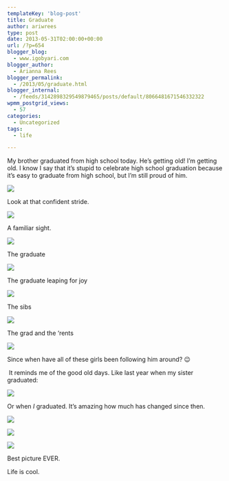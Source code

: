 ```yaml
---
templateKey: 'blog-post'
title: Graduate
author: ariwrees
type: post
date: 2013-05-31T02:00:00+00:00
url: /?p=654
blogger_blog:
  - www.igobyari.com
blogger_author:
  - Arianna Rees
blogger_permalink:
  - /2013/05/graduate.html
blogger_internal:
  - /feeds/3142898329549879465/posts/default/8066481671546332322
wpmm_postgrid_views:
  - 57
categories:
  - Uncategorized
tags:
  - life

---
```

My brother graduated from high school today. He’s getting old! I’m getting old. I know I say that it’s stupid to celebrate high school graduation because it’s easy to graduate from high school, but I’m still proud of him.

[![](http://www.igobyari.com/wp-content/uploads/2013/05/grads1.jpg)](http://www.igobyari.com/wp-content/uploads/2013/05/grads1-1.jpg)

Look at that confident stride.

[![](http://www.igobyari.com/wp-content/uploads/2013/05/hatdance.jpg)](http://www.igobyari.com/wp-content/uploads/2013/05/hatdance-1.jpg)

A familiar sight.

[![](http://www.igobyari.com/wp-content/uploads/2013/05/bigleagues.jpg)](http://www.igobyari.com/wp-content/uploads/2013/05/bigleagues-1.jpg)

The graduate

[![](http://www.igobyari.com/wp-content/uploads/2013/05/bigleagues2.jpg)](http://www.igobyari.com/wp-content/uploads/2013/05/bigleagues2-1.jpg)

The graduate leaping for joy

[![](http://www.igobyari.com/wp-content/uploads/2013/05/famms.jpg)](http://www.igobyari.com/wp-content/uploads/2013/05/famms-1.jpg)

The sibs

[![](http://www.igobyari.com/wp-content/uploads/2013/05/family.jpg)](http://www.igobyari.com/wp-content/uploads/2013/05/family-1.jpg)

The grad and the ‘rents

[![](http://www.igobyari.com/wp-content/uploads/2013/05/girlz.jpg)](http://www.igobyari.com/wp-content/uploads/2013/05/girlz-1.jpg)

Since when have all of these girls been following him around? 😉

 It reminds me of the good old days. Like last year when my sister graduated:

[![](http://www.igobyari.com/wp-content/uploads/2013/05/koriandi.jpg)](http://www.igobyari.com/wp-content/uploads/2013/05/koriandi.jpg)

Or when _I_ graduated. It’s amazing how much has changed since then. 

[![](http://www.igobyari.com/wp-content/uploads/2013/05/DSC01351.jpg)](http://www.igobyari.com/wp-content/uploads/2013/05/DSC01351-1.jpg)

[![](http://www.igobyari.com/wp-content/uploads/2013/05/DSC01338.jpg)](http://www.igobyari.com/wp-content/uploads/2013/05/DSC01338-1.jpg)

[![](http://www.igobyari.com/wp-content/uploads/2013/05/DSC01348.jpg)](http://www.igobyari.com/wp-content/uploads/2013/05/DSC01348-1.jpg)

Best picture EVER.

Life is cool.